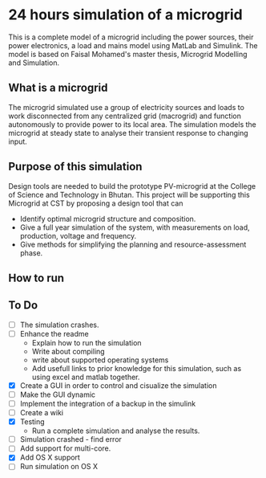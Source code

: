 # 24 hours simulation of a microgrid
This is a complete model of a microgrid including the power sources, their power electronics, a load and mains model using MatLab and Simulink. The model is based on Faisal Mohamed's master thesis, Microgrid Modelling and Simulation.

## What is a microgrid
The microgrid simulated use a group of electricity sources and loads to work disconnected from any centralized grid (macrogrid) and function autonomously to provide power to its local area. The simulation models the microgrid at steady state to analyse their transient response to changing input. 

## Purpose of this simulation
Design tools are needed to build the prototype PV-microgrid at the College of Science and Technology in Bhutan. This project will be supporting this Microgrid at CST by proposing a design tool that can
* Identify optimal microgrid structure and composition.
* Give a full year simulation of the system, with measurements on load, production, voltage and frequency.
* Give methods for simplifying the planning and resource-assessment phase.

## How to run

## To Do

- [ ] The simulation crashes. 
- [ ] Enhance the readme
  * Explain how to run the simulation
  * Write about compiling
  * write about supported operating systems
  * Add usefull links to prior knowledge for this simulation, such as using excel and matlab together.
- [x] Create a GUI in order to control and cisualize the simulation
- [ ] Make the GUI dynamic
- [ ] Implement the integration of a backup in the simulink
- [ ] Create a wiki
- [x] Testing
  * Run a complete simulation and analyse the results.
- [ ] Simulation crashed - find error
- [ ] Add support for multi-core.
- [x] Add OS X support
- [ ] Run simulation on OS X
